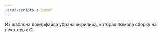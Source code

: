 ```yaml
---
'arui-scripts': patch
---
```


Из шаблона докерфайла убрана кирилица, которая ломала сборку на некоторых CI
